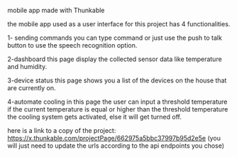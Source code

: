 mobile app made with Thunkable

the mobile app used as a user interface for this project has 4 functionalities.

1- sending commands 
you can type command or just use the push to talk button to use the speech recognition option.

2-dashboard 
this page display the collected sensor data like temperature and humidity.

3-device status 
this page shows you a list of the devices on the house that are currently on.

4-automate cooling
in this page the user can input a threshold temperature if the current temperature is equal or higher than
the threshold temperature the cooling system gets activated, else it will get turned off.

here is a link to a copy of the project: https://x.thunkable.com/projectPage/662975a5bbc37997b95d2e5e
(you will just need to update the urls according to the api endpoints you chose)
